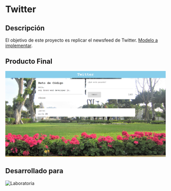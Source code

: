 # Twitter

## Descripción
El objetivo de este proyecto es replicar el newsfeed de Twitter.
 [Modelo a implementar](https://media.giphy.com/media/3ov9jP4RIGQCUQOScg/giphy.gif).

## Producto Final
![Twitter](assets/docs/producto-final.png)

## Desarrollado para
![Laboratoria](http://www.laboratoria.la/)
